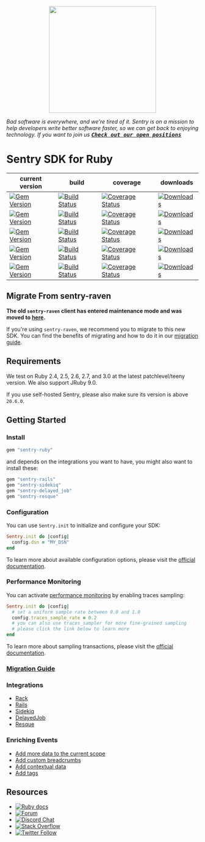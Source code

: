 <p align="center">
  <a href="https://sentry.io" target="_blank" align="center">
    <img src="https://sentry-brand.storage.googleapis.com/sentry-logo-black.png" width="280">
  </a>
  <br />
</p>

_Bad software is everywhere, and we're tired of it. Sentry is on a mission to help developers write better software faster, so we can get back to enjoying technology. If you want to join us [<kbd>**Check out our open positions**</kbd>](https://sentry.io/careers/)_

Sentry SDK for Ruby
===========

| current version | build | coverage | downloads |
| --- | ----- | -------- | --------- |
| [![Gem Version](https://img.shields.io/gem/v/sentry-ruby?label=sentry-ruby)](https://rubygems.org/gems/sentry-ruby) | [![Build Status](https://github.com/getsentry/sentry-ruby/workflows/sentry-ruby%20Test/badge.svg)](https://github.com/getsentry/sentry-ruby/actions/workflows/sentry_ruby_test.yml) | [![Coverage Status](https://img.shields.io/codecov/c/github/getsentry/sentry-ruby/master?logo=codecov)](https://codecov.io/gh/getsentry/sentry-ruby/branch/master) | [![Downloads](https://img.shields.io/gem/dt/sentry-ruby.svg)](https://rubygems.org/gems/sentry-ruby/) |
| [![Gem Version](https://img.shields.io/gem/v/sentry-rails?label=sentry-rails)](https://rubygems.org/gems/sentry-rails) | [![Build Status](https://github.com/getsentry/sentry-ruby/workflows/sentry-rails%20Test/badge.svg)](https://github.com/getsentry/sentry-ruby/actions/workflows/sentry_rails_test.yml) | [![Coverage Status](https://img.shields.io/codecov/c/github/getsentry/sentry-ruby/master?logo=codecov)](https://codecov.io/gh/getsentry/sentry-ruby/branch/master) | [![Downloads](https://img.shields.io/gem/dt/sentry-rails.svg)](https://rubygems.org/gems/sentry-rails/) |
| [![Gem Version](https://img.shields.io/gem/v/sentry-sidekiq?label=sentry-sidekiq)](https://rubygems.org/gems/sentry-sidekiq) | [![Build Status](https://github.com/getsentry/sentry-ruby/workflows/sentry-sidekiq%20Test/badge.svg)](https://github.com/getsentry/sentry-ruby/actions/workflows/sentry_sidekiq_test.yml) | [![Coverage Status](https://img.shields.io/codecov/c/github/getsentry/sentry-ruby/master?logo=codecov)](https://codecov.io/gh/getsentry/sentry-ruby/branch/master) | [![Downloads](https://img.shields.io/gem/dt/sentry-sidekiq.svg)](https://rubygems.org/gems/sentry-sidekiq/) |
| [![Gem Version](https://img.shields.io/gem/v/sentry-delayed_job?label=sentry-delayed_job)](https://rubygems.org/gems/sentry-delayed_job) | [![Build Status](https://github.com/getsentry/sentry-ruby/workflows/sentry-delayed_job%20Test/badge.svg)](https://github.com/getsentry/sentry-ruby/actions/workflows/sentry_delayed_job_test.yml) | [![Coverage Status](https://img.shields.io/codecov/c/github/getsentry/sentry-ruby/master?logo=codecov)](https://codecov.io/gh/getsentry/sentry-ruby/branch/master) | [![Downloads](https://img.shields.io/gem/dt/sentry-delayed_job.svg)](https://rubygems.org/gems/sentry-delayed_job/) |
| [![Gem Version](https://img.shields.io/gem/v/sentry-resque?label=sentry-resque)](https://rubygems.org/gems/sentry-resque) | [![Build Status](https://github.com/getsentry/sentry-ruby/workflows/sentry-resque%20Test/badge.svg)](https://github.com/getsentry/sentry-ruby/actions/workflows/sentry_resque_test.yml) | [![Coverage Status](https://img.shields.io/codecov/c/github/getsentry/sentry-ruby/master?logo=codecov)](https://codecov.io/gh/getsentry/sentry-ruby/branch/master) | [![Downloads](https://img.shields.io/gem/dt/sentry-resque.svg)](https://rubygems.org/gems/sentry-resque/) |




## Migrate From sentry-raven

**The old `sentry-raven` client has entered maintenance mode and was moved to [here](https://github.com/getsentry/sentry-ruby/tree/master/sentry-raven).**

If you're using `sentry-raven`, we recommend you to migrate to this new SDK. You can find the benefits of migrating and how to do it in our [migration guide](https://docs.sentry.io/platforms/ruby/migration/).

## Requirements

We test on Ruby 2.4, 2.5, 2.6, 2.7, and 3.0 at the latest patchlevel/teeny version. We also support JRuby 9.0.

If you use self-hosted Sentry, please also make sure its version is above `20.6.0`.

## Getting Started

### Install

```ruby
gem "sentry-ruby"
```

and depends on the integrations you want to have, you might also want to install these:

```ruby
gem "sentry-rails"
gem "sentry-sidekiq"
gem "sentry-delayed_job"
gem "sentry-resque"
```

### Configuration

You can use `Sentry.init` to initialize and configure your SDK:

```ruby
Sentry.init do |config|
  config.dsn = "MY_DSN"
end

```

To learn more about available configuration options, please visit the [official documentation](https://docs.sentry.io/platforms/ruby/configuration/options/).

### Performance Monitoring

You can activate [performance monitoring](https://docs.sentry.io/platforms/ruby/performance) by enabling traces sampling:

```ruby
Sentry.init do |config|
  # set a uniform sample rate between 0.0 and 1.0
  config.traces_sample_rate = 0.2
  # you can also use traces_sampler for more fine-grained sampling
  # please click the link below to learn more
end
```

To learn more about sampling transactions, please visit the [official documentation](https://docs.sentry.io/platforms/ruby/configuration/sampling/#configuring-the-transaction-sample-rate).

### [Migration Guide](https://docs.sentry.io/platforms/ruby/migration/)

### Integrations

- [Rack](https://docs.sentry.io/platforms/ruby/guides/rack/)
- [Rails](https://docs.sentry.io/platforms/ruby/guides/rails/)
- [Sidekiq](https://docs.sentry.io/platforms/ruby/guides/sidekiq/)
- [DelayedJob](https://docs.sentry.io/platforms/ruby/guides/delayed_job/)
- [Resque](https://docs.sentry.io/platforms/ruby/guides/resque/)

### Enriching Events

- [Add more data to the current scope](https://docs.sentry.io/platforms/ruby/guides/rack/enriching-events/scopes/)
- [Add custom breadcrumbs](https://docs.sentry.io/platforms/ruby/guides/rack/enriching-events/breadcrumbs/)
- [Add contextual data](https://docs.sentry.io/platforms/ruby/guides/rack/enriching-events/context/)
- [Add tags](https://docs.sentry.io/platforms/ruby/guides/rack/enriching-events/tags/)

## Resources

* [![Ruby docs](https://img.shields.io/badge/documentation-sentry.io-green.svg?label=ruby%20docs)](https://docs.sentry.io/platforms/ruby/)
* [![Forum](https://img.shields.io/badge/forum-sentry-green.svg)](https://forum.sentry.io/c/sdks)
* [![Discord Chat](https://img.shields.io/discord/621778831602221064?logo=discord&logoColor=ffffff&color=7389D8)](https://discord.gg/PXa5Apfe7K)  
* [![Stack Overflow](https://img.shields.io/badge/stack%20overflow-sentry-green.svg)](https://stackoverflow.com/questions/tagged/sentry)
* [![Twitter Follow](https://img.shields.io/twitter/follow/getsentry?label=getsentry&style=social)](https://twitter.com/intent/follow?screen_name=getsentry)
